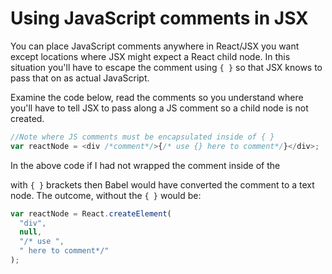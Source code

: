 # Using JavaScript comments in JSX

You can place JavaScript comments anywhere in React/JSX you want except locations where JSX might expect a React child node. In this situation you'll have to escape the comment using `{ }` so that JSX knows to pass that on as actual JavaScript.

Examine the code below, read the comments so you understand where you'll have to tell JSX to pass along a JS comment so a child node is not created.

```js
//Note where JS comments must be encapsulated inside of { }
var reactNode = <div /*comment*/>{/* use {} here to comment*/}</div>;
```

In the above code if I had not wrapped the comment inside of the <div> with `{ }` brackets then Babel would have converted the comment to a text node. The outcome, without the `{ }` would be:

```js
var reactNode = React.createElement(
  "div",
  null,
  "/* use ",
  " here to comment*/"
);
```




